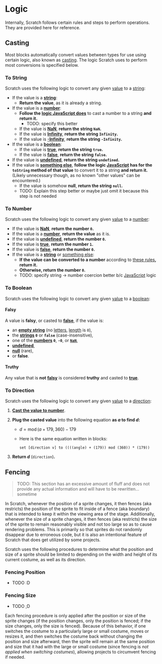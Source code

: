 # Logic

Internally, Scratch follows certain rules and steps to perform operations. They are provided here for reference.

## Casting

Most blocks automatically convert values between types for use using certain logic, also known as [casting](https://en.scratch-wiki.info/wiki/Casting). The logic Scratch uses to perform most conversions is specified below.

### To String

Scratch uses the following logic to convert any given [value](/concepts/values/#value) to a [string](/concepts/values/#string):

* If the value is a [**string**](/concepts/values/#string):
  * **Return the value**, as it is already a string.
* If the value is a [**number**](/concepts/values/#number):
  * **Follow the [logic JavaScript does](https://developer.mozilla.org/en-US/docs/Web/JavaScript/Reference/Global_Objects/Number/toString)** to cast a number to a string **and return it.**
    * TODO: specify this better
  * If the value is [**NaN**](/concepts/values/#nan), **return the string `NaN`.**
  * If the value is [**Infinity**](/concepts/values/#infinity), **return the string `Infinity`.**
  * If the value is [**-Infinity**](/concepts/values/#infinity), **return the string `-Infinity`.**
* If the value is a [**boolean**](/concepts/values/#boolean):
  * If the value is [**true**](/concepts/values/#boolean), **return the string `true`.**
  * If the value is [**false**](/concepts/values/#boolean), **return the string `false`.**
* If the value is [**undefined**](/concepts/values/#undefined), **return the string `undefined`.**
* If the value is [**something else**](/concepts/values/#other-values), **follow the logic [JavaScript](/concepts/ideas/#javascript) has for the `toString` method of that value** to convert it to a string **and return it.** (Likely unnecessary though, as no known "other values" can be encountered.)
  * If the value is somehow **null**, **return the string `null`.**
  * TODO: Explain this step better or maybe just omit it because this step is not needed

### To Number

Scratch uses the following logic to convert any given [value](/concepts/values/#value) to a [number](/concepts/values/#number):

* If the value is [**NaN**](/concepts/values/#nan), **return the number `0`.**
* If the value is a [**number**](/concepts/values/#number), **return the value** as it is.
* If the value is [**undefined**](/concepts/values/#undefined), **return the number `0`.**
* If the value is [**true**](/concepts/values/#true), **return the number `1`.**
* If the value is [**false**](/concepts/values/#false), **return the number `0`.**
* If the value is a [**string**](/concepts/values/#string) or [something else](/concepts/values/#other-values):
  * **If the value can be converted to a number** according to [these rules](https://developer.mozilla.org/en-US/docs/Web/JavaScript/Reference/Global_Objects/Number#number_coercion)**, return it.**
  * **Otherwise, return the number `0`.**
  * TODO: specify string -> number coercion better b/c [JavaScript](/concepts/ideas/#javascript) logic

### To Boolean

Scratch uses the following logic to convert any given [value](/concepts/values/#value) to a [boolean](/concepts/values/#boolean):

#### Falsy

A value is **falsy**, or casted to [**false**](/concepts/values/#false), if the value is:

* an [**empty string**](/concepts/values/#empty-string) (no [letters](/concepts/values/#letter), [length](/concepts/values/#length) is `0`),
* the **[strings](/concepts/values/#string) `0`** or **`false`** (case-insensitive),
* one of the **[numbers](/concepts/values/#number) `0`**, **`-0`**, or [**`NaN`**](/concepts/values/#nan),
* [**undefined**](/concepts/values/#undefined),
* [**null**](/concepts/values/#other-values) (rare),
* or **false**.

#### Truthy

Any value that is **not** [**falsy**](#falsy) is considered **truthy** and casted to [**true**](/concepts/values/#true).

### To Direction

Scratch uses the following logic to convert any given [value](/concepts/values/#value) to a [direction](/concepts/values/#direction):

1. [**Cast the value to number**](#to-number).
2. **Plug the casted value** into the following equation **as $a$ to find $d$:**
    * $d=\operatorname{mod}\left(a+179,360\right)-179$
    * Here is the same equation written in blocks:

      ```sb
      set [direction v] to ((((angle) + (179)) mod (360)) * (179))
      ```

3. **Return $d$** (`direction`)**.**

## Fencing

> TODO: This section has an excessive amount of fluff and does not provide any actual information and will have to be rewritten... sometime

In Scratch, whenever the position of a sprite changes, it then fences (aka restricts) the position of the sprite to fit inside of a fence (aka boundary) that is intended to keep it within the viewing area of the stage. Additionally, whenever the size of a sprite changes, it then fences (aka restricts) the size of the sprite to remain reasonably visible and not too large so as to cause rendering problems. This is primarily so that sprites do not randomly disappear due to erroneous code, but it is also an intentional feature of Scratch that does get utilized by some projects.

Scratch uses the following procedures to determine what the position and size of a sprite should be limited to depending on the width and height of its current costume, as well as its direction.

### Fencing Position

* TODO :D

### Fencing Size

* TODO ;D

Each fencing procedure is only applied after the position or size of the sprite changes (if the position changes, only the position is fenced; if the size changes, only the size is fenced). Because of this behavior, if one switches the costume to a particularly large or small costume, moves or resizes it, and then switches the costume back without changing the position and size afterward, then the sprite will remain at the same position and size that it had with the large or small costume (since fencing is *not applied when switching costumes*), allowing projects to circumvent fencing if needed.
